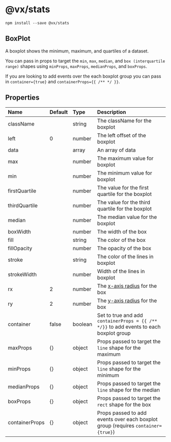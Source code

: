 # @vx/stats

```
npm install --save @vx/stats
```

## BoxPlot

A boxplot shows the minimum, maximum, and quartiles of a dataset.

You can pass in props to target the `min`, `max`, `median`, and `box (interquartile range)` shapes using `minProps`, `maxProps`, `medianProps`, and `boxProps`.

If you are looking to add events over the each boxplot group you can pass in `container={true}` and `containerProps={{ /** */ }}`.

## <BoxPlot /> Properties

| Name              |Default| Type      | Description |
|:------------------|:------|:----------|:------------------------------|
| className         |       | string    | The className for the boxplot |
| left              | 0     | number    | The left offset of the boxplot |
| data              |       | array     | An array of data |
| max               |       | number    | The maximum value for boxplot |
| min               |       | number    | The minimum value for boxplot |
| firstQuartile     |       | number    | The value for the first quartile for the boxplot |
| thirdQuartile     |       | number    | The value for the third quartile for the boxplot |
| median            |       | number    | The median value for the boxplot |
| boxWidth          |       | number    | The width of the box |
| fill              |       | string    | The color of the box |
| fillOpacity       |       | number    | The opacity of the box |
| stroke            |       | string    | The color of the lines in boxplot |
| strokeWidth       |       | number    | Width of the lines in boxplot |
| rx                | 2     | number    | The [x-axis radius](https://developer.mozilla.org/en-US/docs/Web/SVG/Attribute/rx) for the box |
| ry                | 2     | number    | The [y-axis radius](https://developer.mozilla.org/en-US/docs/Web/SVG/Attribute/ry) for the box |
| container         | false | boolean   | Set to true and add `containerProps = {{ /** */}}` to add events to each boxplot group |
| maxProps          | {}    | object    | Props passed to target the `line` shape for the maximum |
| minProps          | {}    | object    | Props passed to target the `line` shape for the minimum |
| medianProps       | {}    | object    | Props passed to target the `line` shape for the median|
| boxProps          | {}    | object    | Props passed to target the `rect` shape for the box |
| containerProps    | {}    | object    | Props passed to add events over each boxplot group (requires `container={true}`) |
